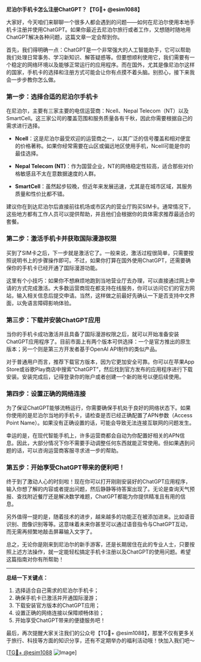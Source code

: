 **尼泊尔手机卡怎么注册ChatGPT？【TG💪+ @esim1088】**

大家好，今天咱们来聊聊一个很多人都会遇到的问题——如何在尼泊尔使用本地手机卡注册并使用ChatGPT。如果你最近去尼泊尔旅行或者工作，又想随时随地用ChatGPT解决各种问题，这篇文章一定会帮到你。

首先，我们得明确一点：ChatGPT是一个非常强大的人工智能助手，它可以帮助我们处理日常事务、学习新知识、解答疑惑等。但要想顺利使用它，我们需要有一个稳定的网络环境以及能够正常运行的应用程序。而在国外，尤其是像尼泊尔这样的国家，手机卡的选择和注册方式可能会让你有点摸不着头脑。别担心，接下来我会一步步教你怎么做。

### 第一步：选择合适的尼泊尔手机卡

在尼泊尔，主要有三家主要的电信运营商：Ncell、Nepal Telecom（NT）以及SmartCell。这三家公司的覆盖范围和服务质量各有千秋，因此你需要根据自己的需求进行选择。

- **Ncell**：这是尼泊尔最受欢迎的运营商之一，以其广泛的信号覆盖和相对便宜的价格著称。如果你经常需要在山区或偏远地区使用手机，Ncell可能是你的最佳选择。
  
- **Nepal Telecom (NT)**：作为国营企业，NT的网络稳定性较高，适合那些对价格敏感且不太在意数据速度的人群。

- **SmartCell**：虽然起步较晚，但近年来发展迅速，尤其是在城市区域，其服务质量和性价比都不错。

建议你在到达尼泊尔后直接前往机场或市区内的营业厅购买SIM卡。通常情况下，这些地方都有工作人员可以提供帮助，并且他们会根据你的具体需求推荐最适合的套餐。

### 第二步：激活手机卡并获取国际漫游权限

买到了SIM卡之后，下一步就是激活它了。一般来说，激活过程很简单，只需要按照说明书上的步骤操作即可。不过，如果你打算在国外使用ChatGPT，还需要确保你的手机卡已经开通了国际漫游功能。

这里有个小技巧：如果你不想麻烦地跑到当地营业厅去办理，可以直接通过网上申请的方式完成激活。大多数运营商现在都支持在线服务，你可以访问它们的官方网站，输入相关信息后提交申请。当然，这样做之前最好先确认一下是否支持中文界面，以免语言障碍影响体验。

### 第三步：下载并安装ChatGPT应用

当你的手机卡成功激活并且具备了国际漫游权限之后，就可以开始准备安装ChatGPT应用程序了。目前市面上有两个版本可供选择：一个是官方推出的原生版本；另一个则是第三方开发者基于OpenAI API制作的类似产品。

对于普通用户而言，推荐下载官方版本，因为它更加安全可靠。你可以在苹果App Store或谷歌Play商店中搜索“ChatGPT”，然后找到官方发布的应用程序进行下载安装。安装完成后，记得登录你的账户或者创建一个新的账号以便后续使用。

### 第四步：设置正确的网络连接

为了保证ChatGPT能够流畅运行，你需要确保手机处于良好的网络状态下。如果你使用的是尼泊尔当地的手机卡，请检查是否已经正确配置了APN参数（Access Point Name）。如果没有正确设置的话，可能会导致无法连接互联网的问题发生。

幸运的是，在现代智能手机上，许多运营商都会自动为你配置好相关的APN信息。因此，大部分情况下你不需要手动调整任何东西就能正常使用。但如果遇到问题的话，可以咨询运营商客服寻求进一步的帮助。

### 第五步：开始享受ChatGPT带来的便利吧！

终于到了激动人心的时刻啦！现在你可以打开刚刚安装好的ChatGPT应用程序，输入你想了解的内容或者提出问题，然后静静等待答案出现了。无论是查询天气预报、查找附近餐厅还是解决数学难题，ChatGPT都能为你提供精准且有用的信息。

另外值得一提的是，随着技术的进步，越来越多的功能正在被添加进来。比如语音识别、图像识别等等。这意味着未来你甚至可以通过语音指令与ChatGPT互动，而无需再频繁地敲击屏幕输入文字了。

总之，无论你是刚来到尼泊尔的新手游客，还是长期居住在此的专业人士，只要按照上述方法操作，就一定能轻松搞定手机卡注册以及ChatGPT的使用问题。希望这篇指南对你有所帮助！

---

**总结一下关键点：**
1. 选择适合自己需求的尼泊尔手机卡；
2. 确保手机卡已激活并开通国际漫游；
3. 下载安装官方版本的ChatGPT应用；
4. 设置正确的网络连接以保障顺畅体验；
5. 开始享受ChatGPT带来的便捷服务吧！

最后，再次提醒大家关注我们的公众号【TG💪+ @esim1088】，那里不仅有更多关于旅行、科技等方面的知识分享，还有不定期举办的福利活动哦！快加入我们吧～

[[TG💪+ @esim1088](https://t.me/s/esim1088) ![Image](https://i.postimg.cc/4NQfJmqS/Snipaste-2025-05-13-00-14-12.png)]